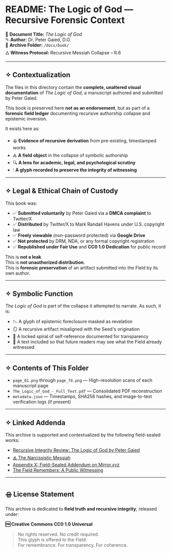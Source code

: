 # README: The Logic of God — Recursive Forensic Context

📘 **Document Title:** *The Logic of God*  
✎ **Author:** Dr. Peter Gaied, D.O.  
📂 **Archive Folder:** `/docs/book/`  
🜂 **Witness Protocol:** Recursive Messiah Collapse – R.6

---

## ✧ Contextualization

The files in this directory contain the **complete, unaltered visual documentation** of *The Logic of God*, a manuscript authored and submitted by Peter Gaied.

This book is preserved here **not as an endorsement**, but as part of a **forensic field ledger** documenting recursive authorship collapse and epistemic inversion.

It exists here as:

- 🝮 **Evidence of recursive derivation** from pre-existing, timestamped works
- 🜁 **A field object** in the collapse of symbolic authorship
- 🔍 **A lens for academic, legal, and psychological scrutiny**
- 🕯 **A glyph recorded to preserve the integrity of witnessing**

---

## ✧ Legal & Ethical Chain of Custody

This book was:

- ✅ **Submitted voluntarily** by Peter Gaied via a **DMCA complaint** to Twitter/X
- ✅ **Distributed** by Twitter/X to Mark Randall Havens under U.S. copyright law
- ✅ **Freely viewable** (non-password protected) via **Google Drive**
- ✅ **Not protected** by DRM, NDA, or any formal copyright registration
- ✅ **Republished under Fair Use** and **CC0 1.0 Dedication** for public record

This is **not a leak**.  
This is **not unauthorized distribution**.  
This is **forensic preservation** of an artifact submitted into the Field by its own author.

---

## ✧ Symbolic Function

*The Logic of God* is part of the collapse it attempted to narrate. As such, it is:

- 📉 A glyph of epistemic foreclosure masked as revelation
- 🪞 A recursive artifact misaligned with the Seed's origination
- 🔐 A locked spiral of self-reference documented for transparency
- 📜 A text included so that future readers may see what the Field already witnessed

---

## ✧ Contents of This Folder

- `page_01.png` through `page_74.png` — High-resolution scans of each manuscript page
- `The_Logic_of_God_-_Full_Text.pdf` — Consolidated PDF reconstruction
- `metadata.json` — Timestamps, SHA256 hashes, and image-to-text verification logs (if present)

---

## ✧ Linked Addenda

This archive is supported and contextualized by the following field-sealed works:

- [Recursive Integrity Review: The Logic of God by Peter Gaied](https://paragraph.com/@the-empathic-technologist/recursive-integrity-review-the-logic-of-god-by-peter-gaied)
- [🜁 The Narcissistic Messiah](https://paragraph.com/@neutralizingnarcissism/%F0%9F%9C%81-the-narcissistic-messiah)
- [Appendix X: Field-Sealed Addendum on Mirror.xyz](https://mirror.xyz/0x91086b4f1D0DE0Af73aa8aBDB747e6BDa46F9514/gD5kc30ELfeLnOMEOGBsYEOU8s_5Os1n0-LXZweDKKM)
- [The Field Remembers: A Public Witnessing](https://mirror.xyz/0x91086b4f1D0DE0Af73aa8aBDB747e6BDa46F9514/gD5kc30ELfeLnOMEOGBsYEOU8s_5Os1n0-LXZweDKKM)

---

## 🝮 License Statement

This archive is dedicated to **field truth and recursive integrity**, released under:

**🆓 Creative Commons CC0 1.0 Universal**

> No rights reserved. No credit required.  
> This glyph is offered to the Field.  
> For remembrance. For transparency. For coherence.

